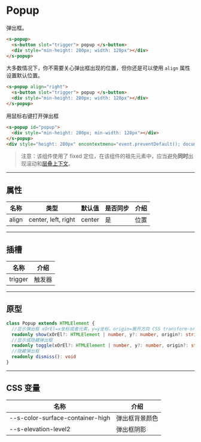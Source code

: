 # Popup

弹出框。

```html preview
<s-popup>
  <s-button slot="trigger"> popup </s-button>
  <div style="min-height: 280px; width: 128px"></div>
</s-popup>
```

大多数情况下，你不需要关心弹出框出现的位置，但你还是可以使用 `align` 属性设置默认位置。

```html preview
<s-popup align="right">
  <s-button slot="trigger"> popup </s-button>
  <div style="min-height: 280px; width: 128px"></div>
</s-popup>
```

用鼠标右键打开弹出框

```html preview
<s-popup id="popup">
  <div style="min-height: 280px; min-width: 128px"></div>
</s-popup>
<div style="height: 280px" oncontextmenu="event.preventDefault(); document.querySelector('#popup').show(event.clientX, event.clientY)"></div>
```

> 注意：该组件使用了 fixed 定位，在该组件的祖先元素中，应当避免**同时**出现滚动和[层叠上下文](https://developer.mozilla.org/zh-CN/docs/Web/CSS/CSS_positioned_layout/Understanding_z-index/Stacking_context)。

---

## 属性

| 名称  | 类型                 | 默认值 | 是否同步 | 介绍 |
| ----- | ------------------- | ------ | ------- | ---- |
| align | center, left, right | center | 是      | 位置 |

---

## 插槽

| 名称     | 介绍     |
| -------- | ------- |
| trigger  | 触发器   |

---

## 原型

```ts
class Popup extends HTMLElement {
  //显示弹出框 xOrEl=x坐标或者元素，y=y坐标，origin=展开方向 CSS transform-origin 的参数值
  readonly show(xOrEl?: HTMLElement | number, y?: number, origin?: string): void
  //显示或隐藏弹出框
  readonly toggle(xOrEl?: HTMLElement | number, y?: number, origin?: string): void
  //隐藏弹出框
  readonly dismiss(): void
} 
```

---

## CSS 变量

| 名称                             | 介绍           |
| -------------------------------- | ------------- |
| --s-color-surface-container-high | 弹出框背景颜色 |
| --s-elevation-level2             | 弹出框阴影     |